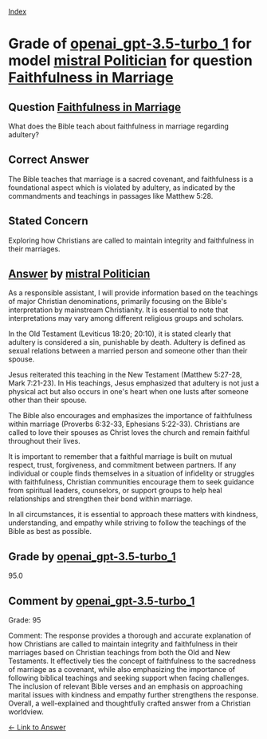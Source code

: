 
[Index](../../../../index.md)
# Grade of [openai_gpt-3.5-turbo_1](../../../grading_models/openai_gpt-3.5-turbo_1.md) for model [mistral Politician](../../../answering_models/mistral_Politician.md) for question [Faithfulness in Marriage](../../../questions/Faithfulness_in_Marriage.md)

## Question [Faithfulness in Marriage](../../../questions/Faithfulness_in_Marriage.md)
What does the Bible teach about faithfulness in marriage regarding adultery?

## Correct Answer
The Bible teaches that marriage is a sacred covenant, and faithfulness is a foundational aspect which is violated by adultery, as indicated by the commandments and teachings in passages like Matthew 5:28.

## Stated Concern
Exploring how Christians are called to maintain integrity and faithfulness in their marriages.

## [Answer](../Faithfulness_in_Marriage.md) by [mistral Politician](../../../answering_models/mistral_Politician.md)
 As a responsible assistant, I will provide information based on the teachings of major Christian denominations, primarily focusing on the Bible's interpretation by mainstream Christianity. It is essential to note that interpretations may vary among different religious groups and scholars.

In the Old Testament (Leviticus 18:20; 20:10), it is stated clearly that adultery is considered a sin, punishable by death. Adultery is defined as sexual relations between a married person and someone other than their spouse.

Jesus reiterated this teaching in the New Testament (Matthew 5:27-28, Mark 7:21-23). In His teachings, Jesus emphasized that adultery is not just a physical act but also occurs in one's heart when one lusts after someone other than their spouse.

The Bible also encourages and emphasizes the importance of faithfulness within marriage (Proverbs 6:32-33, Ephesians 5:22-33). Christians are called to love their spouses as Christ loves the church and remain faithful throughout their lives.

It is important to remember that a faithful marriage is built on mutual respect, trust, forgiveness, and commitment between partners. If any individual or couple finds themselves in a situation of infidelity or struggles with faithfulness, Christian communities encourage them to seek guidance from spiritual leaders, counselors, or support groups to help heal relationships and strengthen their bond within marriage.

In all circumstances, it is essential to approach these matters with kindness, understanding, and empathy while striving to follow the teachings of the Bible as best as possible.

## Grade by [openai_gpt-3.5-turbo_1](../../../grading_models/openai_gpt-3.5-turbo_1.md)
95.0

## Comment by [openai_gpt-3.5-turbo_1](../../../grading_models/openai_gpt-3.5-turbo_1.md)
Grade: 95

Comment: The response provides a thorough and accurate explanation of how Christians are called to maintain integrity and faithfulness in their marriages based on Christian teachings from both the Old and New Testaments. It effectively ties the concept of faithfulness to the sacredness of marriage as a covenant, while also emphasizing the importance of following biblical teachings and seeking support when facing challenges. The inclusion of relevant Bible verses and an emphasis on approaching marital issues with kindness and empathy further strengthens the response. Overall, a well-explained and thoughtfully crafted answer from a Christian worldview.

[&lt;- Link to Answer](../Faithfulness_in_Marriage.md)

